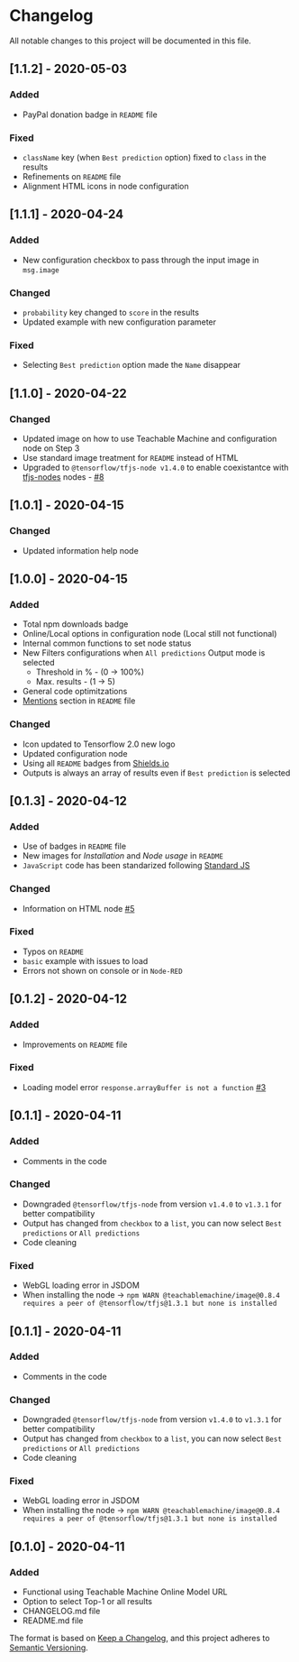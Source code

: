 # Changelog
All notable changes to this project will be documented in this file.

## [1.1.2] - 2020-05-03
### Added
 - PayPal donation badge in `README` file

### Fixed
 - `className` key (when `Best prediction` option) fixed to `class` in the results
 - Refinements on `README` file
 - Alignment HTML icons in node configuration

## [1.1.1] - 2020-04-24
### Added
 - New configuration checkbox to pass through the input image in `msg.image` 

### Changed
 - `probability` key changed to `score` in the results
 - Updated example with new configuration parameter

### Fixed
 - Selecting `Best prediction` option made the `Name` disappear

## [1.1.0] - 2020-04-22
### Changed
 - Updated image on how to use Teachable Machine and configuration node on Step 3
 - Use standard image treatment for `README` instead of HTML
 - Upgraded to `@tensorflow/tfjs-node v1.4.0` to enable coexistantce with [tfjs-nodes](https://github.com/dceejay/tfjs-nodes) nodes - [#8](https://github.com/bonastreyair/node-red-contrib-teachable-machine/issues/8)

## [1.0.1] - 2020-04-15
### Changed
 - Updated information help node

## [1.0.0] - 2020-04-15
### Added
 - Total npm downloads badge
 - Online/Local options in configuration node (Local still not functional)
 - Internal common functions to set node status
 - New Filters configurations when `All predictions` Output mode is selected
 	- Threshold in % - (0 -> 100%)
 	- Max. results - (1 -> 5)
 - General code optimitzations
 - [Mentions](https://github.com/bonastreyair/node-red-contrib-teachable-machine#mentions) section in `README` file

### Changed
 - Icon updated to Tensorflow 2.0 new logo
 - Updated configuration node
 - Using all `README` badges from [Shields.io](https://shields.io/)
 - Outputs is always an array of results even if `Best prediction` is selected

## [0.1.3] - 2020-04-12
### Added
 - Use of badges in `README` file
 - New images for _Installation_ and _Node usage_ in `README`
 - `JavaScript` code has been standarized following [Standard JS](https://standardjs.com/index.html)

### Changed
 - Information on HTML node [#5](https://github.com/bonastreyair/node-red-contrib-teachable-machine/issues/5)

### Fixed
 - Typos on `README`
 - `basic` example with issues to load
 - Errors not shown on console or in `Node-RED`

## [0.1.2] - 2020-04-12
### Added
 - Improvements on `README` file

### Fixed
 - Loading model error `response.arrayBuffer is not a function` [#3](https://github.com/bonastreyair/node-red-contrib-teachable-machine/issues/3)

## [0.1.1] - 2020-04-11
### Added
 - Comments in the code

### Changed
 - Downgraded `@tensorflow/tfjs-node` from version `v1.4.0` to `v1.3.1` for better compatibility
 - Output has changed from `checkbox` to a `list`, you can now select `Best predictions` or `All predictions`
 - Code cleaning

### Fixed
 - WebGL loading error in JSDOM
 - When installing the node -> `npm WARN @teachablemachine/image@0.8.4 requires a peer of @tensorflow/tfjs@1.3.1 but none is installed`

## [0.1.1] - 2020-04-11
### Added
 - Comments in the code

### Changed
 - Downgraded `@tensorflow/tfjs-node` from version `v1.4.0` to `v1.3.1` for better compatibility
 - Output has changed from `checkbox` to a `list`, you can now select `Best predictions` or `All predictions`
 - Code cleaning

### Fixed
 - WebGL loading error in JSDOM
 - When installing the node -> `npm WARN @teachablemachine/image@0.8.4 requires a peer of @tensorflow/tfjs@1.3.1 but none is installed`

## [0.1.0] - 2020-04-11
### Added
 - Functional using Teachable Machine Online Model URL
 - Option to select Top-1 or all results
 - CHANGELOG.md file
 - README.md file

The format is based on [Keep a Changelog](https://keepachangelog.com/en/1.0.0/), 
and this project adheres to [Semantic Versioning](https://semver.org/spec/v2.0.0.html).
